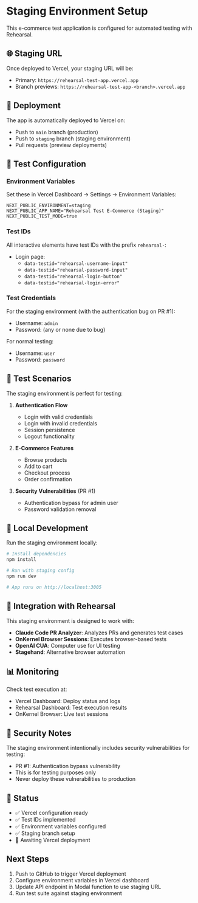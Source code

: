 # Staging Environment Setup

This e-commerce test application is configured for automated testing with Rehearsal.

## 🌐 Staging URL

Once deployed to Vercel, your staging URL will be:
- Primary: `https://rehearsal-test-app.vercel.app`
- Branch previews: `https://rehearsal-test-app-<branch>.vercel.app`

## 🚀 Deployment

The app is automatically deployed to Vercel on:
- Push to `main` branch (production)
- Push to `staging` branch (staging environment)
- Pull requests (preview deployments)

## 🧪 Test Configuration

### Environment Variables

Set these in Vercel Dashboard → Settings → Environment Variables:

```env
NEXT_PUBLIC_ENVIRONMENT=staging
NEXT_PUBLIC_APP_NAME="Rehearsal Test E-Commerce (Staging)"
NEXT_PUBLIC_TEST_MODE=true
```

### Test IDs

All interactive elements have test IDs with the prefix `rehearsal-`:

- Login page:
  - `data-testid="rehearsal-username-input"`
  - `data-testid="rehearsal-password-input"`
  - `data-testid="rehearsal-login-button"`
  - `data-testid="rehearsal-login-error"`

### Test Credentials

For the staging environment (with the authentication bug on PR #1):
- Username: `admin`
- Password: (any or none due to bug)

For normal testing:
- Username: `user`
- Password: `password`

## 📝 Test Scenarios

The staging environment is perfect for testing:

1. **Authentication Flow**
   - Login with valid credentials
   - Login with invalid credentials
   - Session persistence
   - Logout functionality

2. **E-Commerce Features**
   - Browse products
   - Add to cart
   - Checkout process
   - Order confirmation

3. **Security Vulnerabilities** (PR #1)
   - Authentication bypass for admin user
   - Password validation removal

## 🔧 Local Development

Run the staging environment locally:

```bash
# Install dependencies
npm install

# Run with staging config
npm run dev

# App runs on http://localhost:3005
```

## 🎯 Integration with Rehearsal

This staging environment is designed to work with:
- **Claude Code PR Analyzer**: Analyzes PRs and generates test cases
- **OnKernel Browser Sessions**: Executes browser-based tests
- **OpenAI CUA**: Computer use for UI testing
- **Stagehand**: Alternative browser automation

## 📊 Monitoring

Check test execution at:
- Vercel Dashboard: Deploy status and logs
- Rehearsal Dashboard: Test execution results
- OnKernel Browser: Live test sessions

## 🔐 Security Notes

The staging environment intentionally includes security vulnerabilities for testing:
- PR #1: Authentication bypass vulnerability
- This is for testing purposes only
- Never deploy these vulnerabilities to production

## 🚦 Status

- ✅ Vercel configuration ready
- ✅ Test IDs implemented
- ✅ Environment variables configured
- ✅ Staging branch setup
- 🔄 Awaiting Vercel deployment

## Next Steps

1. Push to GitHub to trigger Vercel deployment
2. Configure environment variables in Vercel dashboard
3. Update API endpoint in Modal function to use staging URL
4. Run test suite against staging environment